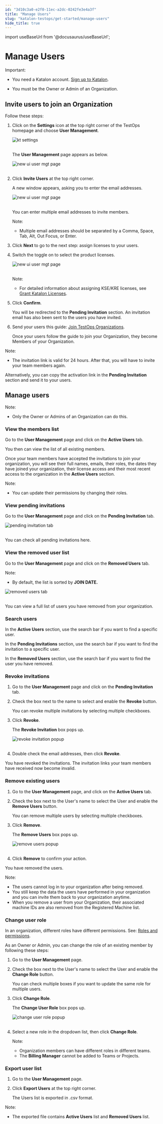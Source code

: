 ```yaml
---
id: "3d10c3a0-e2f0-11ec-a2dc-0242fe3e4a3f"
title: "Manage Users"
slug: "katalon-testops/get-started/manage-users"
hide_title: true
---
```

import useBaseUrl from '@docusaurus/useBaseUrl';


# <a id="id" class="anchor_top_offset"/><a id="ariaid-title1" class="anchor_top_offset"/>Manage Users

<div xmlns="http://www.w3.org/1999/xhtml" className="note important note_important"><span className="note__title">Important:</span> 
  <ul className="ul"><li className="li">
      <p className="p">You need a Katalon account. <a className="xref j-external-link" href="https://www.katalon.com/sign-up/" target="_blank">Sign up to Katalon</a>.</p>
    </li><li className="li">
      <p className="p">You must be the Owner or Admin of an Organization.</p>
    </li></ul>
</div>

## <a id="id_1" class="anchor_top_offset"/>Invite users to join an Organization

<p xmlns="http://www.w3.org/1999/xhtml" className="p">Follow these steps:</p> 
<ol xmlns="http://www.w3.org/1999/xhtml" className="ol"><li className="li">     <p className="p">Click on the <strong className="ph b">Settings</strong> icon at the top right       corner of the TestOps homepage and choose <strong className="ph b">User         Management</strong>.</p>     <p className="p">       <img className="image" src={useBaseUrl("https://github.com/katalon-studio/docs-images/raw/master/katalon-analytics/docs/testops-revamp-june-invite-user-org/k1-user-mgt-settings.png")} alt="kt settings" /><br /><br />     </p>     <p className="p">The <strong className="ph b">User Management</strong> page appears as below.</p>     <p className="p">       <img className="image" src={useBaseUrl("https://github.com/katalon-studio/docs-images/raw/master/katalon-analytics/docs/testops-revamp-june-invite-user-org/k1-user-mgt-page-new-ui.png")} alt="new ui user mgt page" /><br /><br />     </p>   </li><li className="li">     <p className="p">Click <strong className="ph b">Invite Users</strong> at the top right corner.</p>     <p className="p">A new window appears, asking you to enter the email       addresses.</p>     <p className="p">       <img className="image" src={useBaseUrl("https://github.com/katalon-studio/docs-images/raw/master/katalon-analytics/docs/testops-revamp-june-invite-user-org/invite-user-to-org-page.png")} alt="new ui user mgt page" /><br /><br />     </p>     <p className="p">You can enter multiple email addresses to invite members.</p>     <div className="note note note_note"><span className="note__title">Note:</span>        <ul className="ul"><li className="li"><p className="p">Multiple email addresses should be separated by a Comma, Space,             Tab, Alt, Out Focus, or Enter.</p></li></ul>     </div>   </li><li className="li">     <p className="p">Click <strong className="ph b">Next</strong> to go to the next step: assign       licenses to your users.</p>   </li><li className="li">     <p className="p">Switch the toggle on to select the product licenses.</p>     <p className="p">       <img className="image" src={useBaseUrl("https://github.com/katalon-studio/docs-images/raw/master/katalon-analytics/docs/testops-revamp-june-invite-user-org/assign-licenses-step.png")} alt="new ui user mgt page" /><br /><br />     </p>     <div className="note note note_note"><span className="note__title">Note:</span>        <ul className="ul"><li className="li"><p className="p">For detailed information about assigning KSE/KRE licenses, see             <a className="xref" href="/docs/legacy/products-and-licenses/license-administration/licenses-management/grant-katalon-licenses">Grant               Katalon Licenses</a>.</p></li></ul>     </div>   </li><li className="li">     <p className="p">Click <strong className="ph b">Confirm</strong>.</p>     <p className="p">You will be redirected to the <strong className="ph b">Pending         Invitation</strong> section. An invitation email has also been sent       to the users you have invited.</p>   </li><li className="li">     <p className="p">Send your users this guide: <a className="xref" href="/docs/legacy/katalon-testops/get-started/join-testops-organizations">Join         TestOps Organizations</a>.</p>     <p className="p">Once your users follow the guide to join your Organization, they       become Members of your Organization.</p>   </li></ol> 
<div xmlns="http://www.w3.org/1999/xhtml" className="note note note_note"><span className="note__title">Note:</span> 
  <ul className="ul"><li className="li"><p className="p">The invitation link is valid for 24 hours. After that, you will
        have to invite your team members again.</p></li></ul>
</div>
<p xmlns="http://www.w3.org/1999/xhtml" className="p">Alternatively, you can copy the activation link in the   <strong className="ph b">Pending Invitation</strong> section and send it to your   users.</p> 

## <a id="id_2" class="anchor_top_offset"/>Manage users

<div xmlns="http://www.w3.org/1999/xhtml" className="note note note_note"><span className="note__title">Note:</span> 
  <ul className="ul"><li className="li"><p className="p">Only the Owner or Admins of an Organization can do this.</p></li></ul>
</div>

### <a id="id_3" class="anchor_top_offset"/>View the members list

<p xmlns="http://www.w3.org/1999/xhtml" className="p">Go to the <strong className="ph b">User Management</strong> page and click on the   <strong className="ph b">Active Users</strong> tab.</p> 
<p xmlns="http://www.w3.org/1999/xhtml" className="p">You then can view the list of all existing members.</p> 
<p xmlns="http://www.w3.org/1999/xhtml" className="p">Once your team members have accepted the invitations to join   your organization, you will see their full names, emails, their   roles, the dates they have joined your organization, their license   access and their most recent access to the organization in the   <strong className="ph b">Active Users</strong> section.</p> 
<div xmlns="http://www.w3.org/1999/xhtml" className="note note note_note"><span className="note__title">Note:</span> 
  <ul className="ul"><li className="li"><p className="p">You can update their permissions by changing their roles.</p></li></ul>
</div>
      

### <a id="id_4" class="anchor_top_offset"/>View pending invitations

      
        
<p xmlns="http://www.w3.org/1999/xhtml" className="p">Go to the <strong className="ph b">User Management</strong> page and click on the   <strong className="ph b">Pending Invitation</strong> tab.</p> 
        
<p xmlns="http://www.w3.org/1999/xhtml" className="p">   <img className="image" src={useBaseUrl("https://github.com/katalon-studio/docs-images/raw/master/katalon-analytics/docs/testops-revamp-june-invite-user-org/k1-pending-invitation-tab.png")} alt="pending invitation tab" /><br /><br /> </p> 
        
<p xmlns="http://www.w3.org/1999/xhtml" className="p">You can check all pending invitations here.</p> 
      
    

### <a id="id_5" class="anchor_top_offset"/>View the removed user list

<p xmlns="http://www.w3.org/1999/xhtml" className="p">Go to the <strong className="ph b">User Management</strong> page and click on the   <strong className="ph b">Removed Users</strong> tab.</p> 
<div xmlns="http://www.w3.org/1999/xhtml" className="note note note_note"><span className="note__title">Note:</span> 
  <ul className="ul"><li className="li"><p className="p">By default, the list is sorted by <strong className="ph b">JOIN
          DATE.</strong></p></li></ul>
</div>
<p xmlns="http://www.w3.org/1999/xhtml" className="p">   <img className="image" src={useBaseUrl("https://github.com/katalon-studio/docs-images/raw/master/katalon-analytics/docs/testops-revamp-june-invite-user-org/k1-removed-users-tab.png")} alt="removed users tab" /><br /><br /> </p> 
<p xmlns="http://www.w3.org/1999/xhtml" className="p">You can view a full list of users you have removed from your   organization.</p> 
      

### <a id="id_6" class="anchor_top_offset"/>Search users

      
        
<p xmlns="http://www.w3.org/1999/xhtml" className="p">In the <strong className="ph b">Active Users</strong> section, use the search bar   if you want to find a specific user.</p> 
        
<p xmlns="http://www.w3.org/1999/xhtml" className="p">In the <strong className="ph b">Pending Invitations</strong> section, use the   search bar if you want to find the invitation to a specific   user.</p> 
        
<p xmlns="http://www.w3.org/1999/xhtml" className="p">In the <strong className="ph b">Removed Users</strong> section, use the search   bar if you want to find the user you have removed.</p> 
      
    
      

### <a id="id_7" class="anchor_top_offset"/>Revoke invitations

      
        
<ol xmlns="http://www.w3.org/1999/xhtml" className="ol">   <li className="li">     <p className="p">Go to the <strong className="ph b">User Management</strong> page and click on the       <strong className="ph b">Pending Invitation</strong> tab.</p>   </li>   <li className="li">     <p className="p">Check the box next to the name to select and enable the       <strong className="ph b">Revoke</strong> button.</p>     <p className="p">You can revoke multiple invitations by selecting multiple       checkboxes.</p>   </li>   <li className="li">     <p className="p">Click <strong className="ph b">Revoke</strong>.</p>     <p className="p">The <strong className="ph b">Revoke Invitation</strong> box pops up.</p>     <p className="p">       <img className="image" src={useBaseUrl("https://github.com/katalon-studio/docs-images/raw/master/katalon-analytics/docs/testops-revamp-june-invite-user-org/k1-revoke-invitation-popup.png")} alt="revoke invitation popup" /><br /><br />     </p>   </li>   <li className="li">     <p className="p">Double check the email addresses, then click       <strong className="ph b">Revoke</strong>.</p>   </li> </ol> 
        
<p xmlns="http://www.w3.org/1999/xhtml" className="p">You have revoked the invitations. The invitation links your team   members have received now become invalid.</p> 
      
    

### <a id="id_8" class="anchor_top_offset"/>Remove existing users

<ol xmlns="http://www.w3.org/1999/xhtml" className="ol"><li className="li">     <p className="p">Go to the <strong className="ph b">User Management</strong> page, and click on       the <strong className="ph b">Active Users</strong> tab.</p>   </li><li className="li">     <p className="p">Check the box next to the User's name to select the User and       enable the <strong className="ph b">Remove Users</strong> button.</p>     <p className="p">You can remove multiple users by selecting multiple       checkboxes.</p>   </li><li className="li">     <p className="p">Click <strong className="ph b">Remove</strong>.</p>     <p className="p">The <strong className="ph b">Remove Users</strong> box pops up.</p>     <p className="p">       <img className="image" src={useBaseUrl("https://github.com/katalon-studio/docs-images/raw/master/katalon-analytics/docs/testops-revamp-june-invite-user-org/k1-remove-users-popup.png")} alt="remove users popup" /><br /><br />     </p>   </li><li className="li">     <p className="p">Click <strong className="ph b">Remove</strong> to confirm your action.</p>   </li></ol> 
<p xmlns="http://www.w3.org/1999/xhtml" className="p">You have removed the users.</p> 
<div xmlns="http://www.w3.org/1999/xhtml" className="note note note_note"><span className="note__title">Note:</span> 
  <ul className="ul"><li className="li">The users cannot log in to your organization after being
      removed.</li><li className="li">You still keep the data the users have performed in your
      organization and you can invite them back to your organization
      anytime.</li><li className="li">When you remove a user from your Organization, their associated
      machine IDs are also removed from the Registered Machine list.</li></ul>
</div>

### <a id="id_9" class="anchor_top_offset"/>Change user role

<p xmlns="http://www.w3.org/1999/xhtml" className="p">In an organization, different roles have different permissions.   See: <a className="xref" href="/docs/legacy/katalon-testops/get-started/roles-and-permissions">Roles     and permissions</a>.</p> 
<p xmlns="http://www.w3.org/1999/xhtml" className="p">As an Owner or Admin, you can change the role of an existing   member by following these steps:</p> 
<ol xmlns="http://www.w3.org/1999/xhtml" className="ol"><li className="li">     <p className="p">Go to the <strong className="ph b">User Management</strong> page.</p>   </li><li className="li">     <p className="p">Check the box next to the User's name to select the User and       enable the <strong className="ph b">Change Role</strong> button.</p>     <p className="p">You can check multiple boxes if you want to update the same role       for multiple users.</p>   </li><li className="li">     <p className="p">Click <strong className="ph b">Change Role</strong>.</p>     <p className="p">The <strong className="ph b">Change User Role</strong> box pops up.</p>     <p className="p">       <img className="image" src={useBaseUrl("https://github.com/katalon-studio/docs-images/raw/master/katalon-analytics/docs/testops-revamp-june-invite-user-org/k1-change-user-role-popup.png")} alt="change user role popup" /><br /><br />     </p>   </li><li className="li">     <p className="p">Select a new role in the dropdown list, then click       <strong className="ph b">Change Role</strong>.</p>     <div className="note note note_note"><span className="note__title">Note:</span>        <ul className="ul"><li className="li">Organization members can have different roles in different           teams.</li><li className="li">The <strong className="ph b">Billing Manager</strong> cannot be added to Teams           or Projects.</li></ul>     </div>   </li></ol> 

### <a id="id_10" class="anchor_top_offset"/>Export user list

<ol xmlns="http://www.w3.org/1999/xhtml" className="ol"><li className="li">     <p className="p">Go to the <strong className="ph b">User Management</strong> page.</p>   </li><li className="li">     <p className="p">Click <strong className="ph b">Export Users</strong> at the top right corner.</p>     <p className="p">The Users list is exported in .csv format.</p>   </li></ol> 
<div xmlns="http://www.w3.org/1999/xhtml" className="note note note_note"><span className="note__title">Note:</span> 
  <ul className="ul"><li className="li"><p className="p">The exported file contains <strong className="ph b">Active Users</strong> list
        and <strong className="ph b">Removed Users</strong> list.</p></li></ul>
</div>
